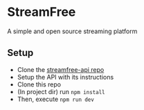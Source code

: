 # StreamFree

A simple and open source streaming platform

## Setup

-   Clone the [streamfree-api repo](https://github.com/LeonelAlcazar/streamfree-api)
-   Setup the API with its instructions
-   Clone this repo
-   (In project dir) run `npm install`
-   Then, execute `npm run dev`

